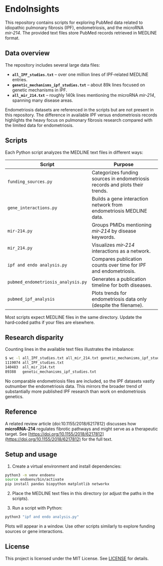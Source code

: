 # EndoInsights

This repository contains scripts for exploring PubMed data related to idiopathic pulmonary fibrosis (IPF), endometriosis, and the microRNA *mir‑214*. The provided text files store PubMed records retrieved in MEDLINE format.

## Data overview

The repository includes several large data files:

- **`all_IPF_studies.txt`** – over one million lines of IPF‑related MEDLINE entries.
- **`genetic_mechanisms_ipf_studies.txt`** – about 89k lines focused on genetic mechanisms in IPF.
- **`all_mir_214.txt`** – roughly 140k lines mentioning the microRNA *mir‑214*, spanning many disease areas.

Endometriosis datasets are referenced in the scripts but are not present in this repository. The difference in available IPF versus endometriosis records highlights the heavy focus on pulmonary fibrosis research compared with the limited data for endometriosis.

## Scripts

Each Python script analyzes the MEDLINE text files in different ways:

| Script | Purpose |
|-------|---------|
| `funding_sources.py` | Categorizes funding sources in endometriosis records and plots their trends. |
| `gene_interactions.py` | Builds a gene interaction network from endometriosis MEDLINE data. |
| `mir-214.py` | Groups PMIDs mentioning *mir‑214* by disease keywords. |
| `mir_214.py` | Visualizes *mir‑214* interactions as a network. |
| `ipf and endo analysis.py` | Compares publication counts over time for IPF and endometriosis. |
| `pubmed_endometriosis_analysis.py` | Generates a publication timeline for both diseases. |
| `pubmed_ipf_analysis` | Plots trends for endometriosis data only (despite the filename). |

Most scripts expect MEDLINE files in the same directory. Update the hard‑coded paths if your files are elsewhere.

## Research disparity

Counting lines in the available text files illustrates the imbalance:

```bash
$ wc -l all_IPF_studies.txt all_mir_214.txt genetic_mechanisms_ipf_studies.txt
1119074 all_IPF_studies.txt
140483  all_mir_214.txt
89388   genetic_mechanisms_ipf_studies.txt
```

No comparable endometriosis files are included, so the IPF datasets vastly outnumber the endometriosis data. This mirrors the broader trend of substantially more published IPF research than work on endometriosis genetics.

## Reference

A related review article (doi:10.1155/2018/6217812) discusses how **microRNA‑214** regulates fibrotic pathways and might serve as a therapeutic target. See [https://doi.org/10.1155/2018/6217812](https://doi.org/10.1155/2018/6217812) for the full text.

## Setup and usage

1. Create a virtual environment and install dependencies:

```bash
python3 -m venv endoenv
source endoenv/bin/activate
pip install pandas biopython matplotlib networkx
```

2. Place the MEDLINE text files in this directory (or adjust the paths in the scripts).

3. Run a script with Python:

```bash
python3 "ipf and endo analysis.py"
```

Plots will appear in a window. Use other scripts similarly to explore funding sources or gene interactions.


## License

This project is licensed under the MIT License. See [LICENSE](LICENSE) for details.
